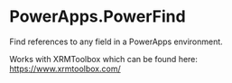 # PowerApps.PowerFind
Find references to any field in a PowerApps environment.

Works with XRMToolbox which can be found here: https://www.xrmtoolbox.com/
